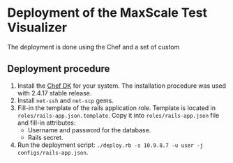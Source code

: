 # Deployment of the MaxScale Test Visualizer

The deployment is done using the Chef and a set of custom

## Deployment procedure

1. Install the [Chef DK](https://downloads.chef.io/chefdk) for your system. The installation procedure was used with 2.4.17 stable release.
2. Install `net-ssh` and `net-scp` gems.
3. Fill-in the template of the rails application role. Template is located in `roles/rails-app.json.template`. Copy it into `roles/rails-app.json` file and fill-in attributes:
   * Username and password for the database.
   * Rails secret.
4. Run the deployment script: `./deploy.rb -s 10.9.8.7 -u user -j configs/rails-app.json`.
